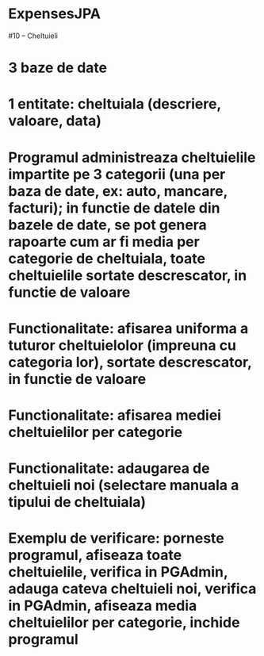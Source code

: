 # ExpensesJPA
#10 – Cheltuieli
#	3 baze de date
#	1 entitate: cheltuiala (descriere, valoare, data)
#	Programul administreaza cheltuielile impartite pe 3 categorii (una per baza de date, ex: auto, mancare, facturi); in functie de datele din bazele de date, se pot genera rapoarte cum ar fi media per categorie de cheltuiala, toate cheltuielile sortate descrescator, in functie de valoare
#	Functionalitate: afisarea uniforma a tuturor cheltuielolor (impreuna cu categoria lor), sortate descrescator, in functie de valoare
#	Functionalitate: afisarea mediei cheltuielilor per categorie
#	Functionalitate: adaugarea de cheltuieli noi (selectare manuala a tipului de cheltuiala)
#	Exemplu de verificare: porneste programul, afiseaza toate cheltuielile, verifica in PGAdmin, adauga cateva cheltuieli noi, verifica in PGAdmin, afiseaza media cheltuielilor per categorie, inchide programul
